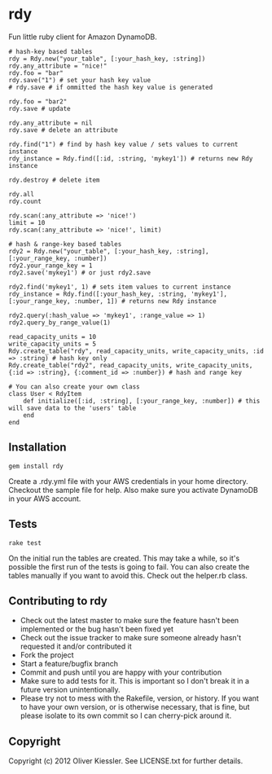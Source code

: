 # rdy

Fun little ruby client for Amazon DynamoDB.

    # hash-key based tables
    rdy = Rdy.new("your_table", [:your_hash_key, :string])
    rdy.any_attribute = "nice!"
    rdy.foo = "bar"
    rdy.save("1") # set your hash key value
    # rdy.save # if ommitted the hash key value is generated
    
    rdy.foo = "bar2"
    rdy.save # update
    
    rdy.any_attribute = nil
    rdy.save # delete an attribute
    
    rdy.find("1") # find by hash key value / sets values to current instance
    rdy_instance = Rdy.find([:id, :string, 'mykey1']) # returns new Rdy instance

    rdy.destroy # delete item

    rdy.all
    rdy.count

    rdy.scan(:any_attribute => 'nice!')
    limit = 10
    rdy.scan(:any_attribute => 'nice!', limit)

    # hash & range-key based tables
    rdy2 = Rdy.new("your_table", [:your_hash_key, :string], [:your_range_key, :number])
    rdy2.your_range_key = 1
    rdy2.save('mykey1') # or just rdy2.save

    rdy2.find('mykey1', 1) # sets item values to current instance
    rdy_instance = Rdy.find([:your_hash_key, :string, 'mykey1'], [:your_range_key, :number, 1]) # returns new Rdy instance

    rdy2.query(:hash_value => 'mykey1', :range_value => 1)
    rdy2.query_by_range_value(1)

    read_capacity_units = 10
    write_capacity_units = 5
    Rdy.create_table("rdy", read_capacity_units, write_capacity_units, :id => :string) # hash key only
    Rdy.create_table("rdy2", read_capacity_units, write_capacity_units, {:id => :string}, {:comment_id => :number}) # hash and range key

    # You can also create your own class
    class User < RdyItem
        def initialize([:id, :string], [:your_range_key, :number]) # this will save data to the 'users' table
        end
    end

## Installation

    gem install rdy
    
Create a .rdy.yml file with your AWS credentials in your home directory. Checkout the sample file for help. Also make sure you activate DynamoDB in your AWS account.

## Tests

    rake test
    
On the initial run the tables are created. This may take a while, so it's possible the first run of the tests is going to fail. You can also create the tables manually if you want to avoid this. Check out the helper.rb class.

## Contributing to rdy
 
* Check out the latest master to make sure the feature hasn't been implemented or the bug hasn't been fixed yet
* Check out the issue tracker to make sure someone already hasn't requested it and/or contributed it
* Fork the project
* Start a feature/bugfix branch
* Commit and push until you are happy with your contribution
* Make sure to add tests for it. This is important so I don't break it in a future version unintentionally.
* Please try not to mess with the Rakefile, version, or history. If you want to have your own version, or is otherwise necessary, that is fine, but please isolate to its own commit so I can cherry-pick around it.

## Copyright

Copyright (c) 2012 Oliver Kiessler. See LICENSE.txt for
further details.
